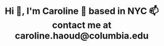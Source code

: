 <h1 align="center">Hi 👋, I'm Caroline
📍 based in NYC
📫 contact me at caroline.haoud@columbia.edu
</h1>
